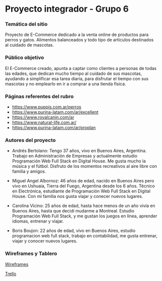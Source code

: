 # Proyecto integrador - Grupo 6
### Temática del sitio

Proyecto de E-Commerce dedicado a la venta online de productos para perros y gatos. Alimentos balanceados y todo tipo de artículos destinados al cuidado de mascotas.

### Público objetivo

El E-Commerce creado, apunta a captar como clientes a personas de todas las edades, que dedican mucho tiempo al cuidado de sus mascotas, ayudando a simplificar esa tarea diaria, para disfrutar el tiempo con sus mascotas y no emplearlo en ir a comprar a una tienda física.  

### Páginas referentes del rubro

* https://www.puppis.com.ar/perros
* https://www.purina-latam.com/ar/excellent
* https://www.royalcanin.com/ar
* https://www.natural-life.com.ar/
* https://www.purina-latam.com/ar/proplan 
   
### Autores del proyecto

+ Andrés Bertolano: Tengo 37 años, vivo en Buenos Aires, Argentina. Trabajo en Administración de Empresas y actualmente estudio Programación Web Full Stack en Digital House. Me gusta mucho la música y el fútbol. Disfruto de los momentos recreativos al aire libre con familia y amigos.

+ Miguel Angel Albornoz: 46 años de edad, nacido en Buenos Aires pero vivo en Ushuaia, Tierra del Fuego, Argentina desde los 6 años. Técnico en Electrónica, estudiante de Programación Web Full Stack en Digital House. Con mi familia nos gusta viajar y conecer nuevos lugares. 

+ Carolina Vicino: 25 años de edad, hasta hace menos de un año vivía en Buenos Aires, hasta que decidí mudarme a Montreal. Estudio Programación Web Full Stack, y me gustan los juegos en línea, aprender idiomas, entrenar y viajar.

+ Boris Boujon: 22 años de edad, vivo en Buenos Aires, estudio programacion web full stack, trabajo en contabilidad, me gusta entrenar, viajar y conocer nuevos lugares.

### Wireframes y Tablero

[Wireframes](https://www.figma.com/file/H0r0vG8HhewaEMRV2rzUIT/Home%2C-Registro-y-Login?node-id=0%3A1)

[Trello](https://trello.com/b/uYLpL7TH/grupo-6-pawsome)




